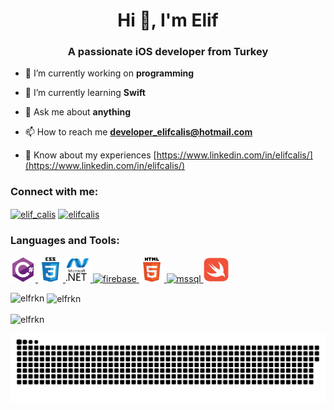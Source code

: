 <h1 align="center">Hi 👋, I'm Elif</h1>
<h3 align="center">A passionate iOS developer from Turkey</h3>

- 🔭 I’m currently working on **programming**

- 🌱 I’m currently learning **Swift**

- 💬 Ask me about **anything**

- 📫 How to reach me **developer_elifcalis@hotmail.com**

- 📄 Know about my experiences [https://www.linkedin.com/in/elifcalis/](https://www.linkedin.com/in/elifcalis/)

<h3 align="left">Connect with me:</h3>
<p align="left">
<a href="https://twitter.com/elif_calis" target="blank"><img align="center" src="https://raw.githubusercontent.com/rahuldkjain/github-profile-readme-generator/master/src/images/icons/Social/twitter.svg" alt="elif_calis" height="30" width="40" /></a>
<a href="https://linkedin.com/in/elifcalis" target="blank"><img align="center" src="https://raw.githubusercontent.com/rahuldkjain/github-profile-readme-generator/master/src/images/icons/Social/linked-in-alt.svg" alt="elifcalis" height="30" width="40" /></a>
</p>

<h3 align="left">Languages and Tools:</h3>
<p align="left"> <a href="https://www.w3schools.com/cs/" target="_blank" rel="noreferrer"> <img src="https://raw.githubusercontent.com/devicons/devicon/master/icons/csharp/csharp-original.svg" alt="csharp" width="40" height="40"/> </a> <a href="https://www.w3schools.com/css/" target="_blank" rel="noreferrer"> <img src="https://raw.githubusercontent.com/devicons/devicon/master/icons/css3/css3-original-wordmark.svg" alt="css3" width="40" height="40"/> </a> <a href="https://dotnet.microsoft.com/" target="_blank" rel="noreferrer"> <img src="https://raw.githubusercontent.com/devicons/devicon/master/icons/dot-net/dot-net-original-wordmark.svg" alt="dotnet" width="40" height="40"/> </a> <a href="https://firebase.google.com/" target="_blank" rel="noreferrer"> <img src="https://www.vectorlogo.zone/logos/firebase/firebase-icon.svg" alt="firebase" width="40" height="40"/> </a> <a href="https://www.w3.org/html/" target="_blank" rel="noreferrer"> <img src="https://raw.githubusercontent.com/devicons/devicon/master/icons/html5/html5-original-wordmark.svg" alt="html5" width="40" height="40"/> </a> <a href="https://www.microsoft.com/en-us/sql-server" target="_blank" rel="noreferrer"> <img src="https://www.svgrepo.com/show/303229/microsoft-sql-server-logo.svg" alt="mssql" width="40" height="40"/> </a> <a href="https://developer.apple.com/swift/" target="_blank" rel="noreferrer"> <img src="https://raw.githubusercontent.com/devicons/devicon/master/icons/swift/swift-original.svg" alt="swift" width="40" height="40"/> </a> </p>

<p><img align="left" src="https://github-readme-stats.vercel.app/api/top-langs?username=elfrkn&show_icons=true&locale=en&layout=compact" alt="elfrkn" /></p>

<p>&nbsp;<img align="center" src="https://github-readme-stats.vercel.app/api?username=elfrkn&show_icons=true&locale=en" alt="elfrkn" /></p>

<p><img align="center" src="https://github-readme-streak-stats.herokuapp.com/?user=elfrkn&" alt="elfrkn" /></p>


<picture>
  <source media="(prefers-color-scheme: dark)" srcset="https://raw.githubusercontent.com/elfrkn/elfrkn/output/github-contribution-grid-snake-dark.svg">
  <source media="(prefers-color-scheme: light)" srcset="https://raw.githubusercontent.com/elfrkn/elfrkn/output/github-contribution-grid-snake.svg">
  <img alt="github contribution grid snake animation" src="https://raw.githubusercontent.com/elfrkn/elfrkn/output/github-contribution-grid-snake.svg">
</picture>
